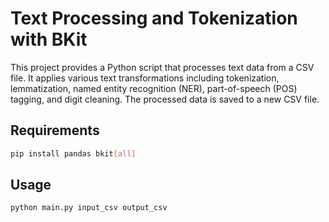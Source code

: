 # Text Processing and Tokenization with BKit

This project provides a Python script that processes text data from a CSV file. It applies various text transformations including tokenization, lemmatization, named entity recognition (NER), part-of-speech (POS) tagging, and digit cleaning. The processed data is saved to a new CSV file.

## Requirements


```bash
pip install pandas bkit[all] 
```
## **Usage**

```bash
python main.py input_csv output_csv

```
